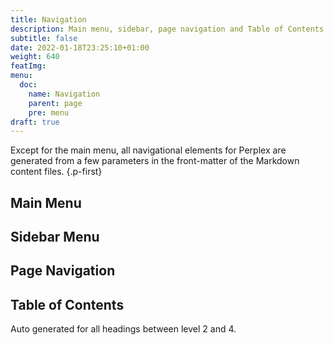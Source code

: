 ```yaml
---
title: Navigation
description: Main menu, sidebar, page navigation and Table of Contents
subtitle: false
date: 2022-01-18T23:25:10+01:00 
weight: 640
featImg:
menu:
  doc:
    name: Navigation
    parent: page
    pre: menu
draft: true
---
```


Except for the main menu, all navigational elements for Perplex are generated from a few parameters in the front-matter of the Markdown content files.
{.p-first} <!--more-->

## Main Menu

## Sidebar Menu

## Page Navigation

## Table of Contents

Auto generated for all headings between level 2 and 4.
